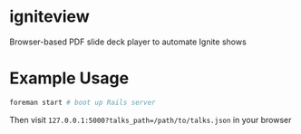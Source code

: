 # igniteview
Browser-based PDF slide deck player to automate Ignite shows

# Example Usage
```bash
foreman start # boot up Rails server
```
Then visit `127.0.0.1:5000?talks_path=/path/to/talks.json` in your browser

